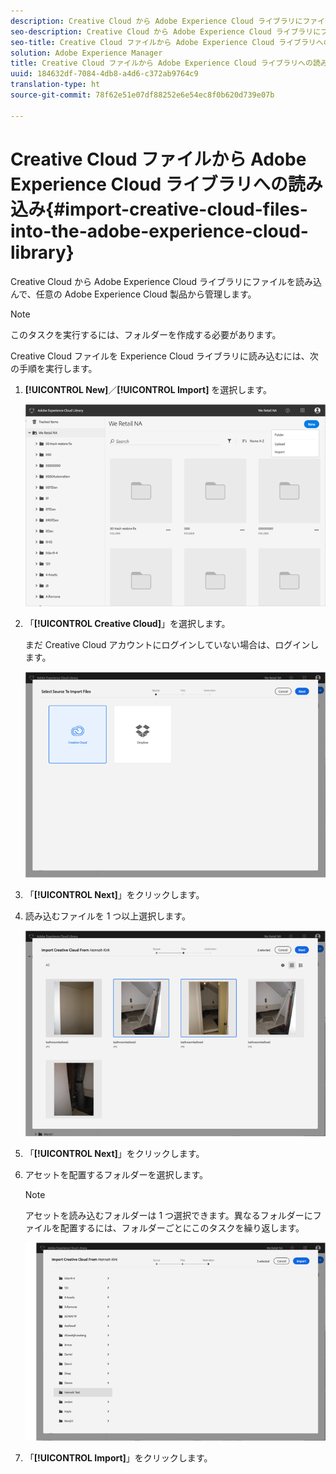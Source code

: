 ```yaml
---
description: Creative Cloud から Adobe Experience Cloud ライブラリにファイルを読み込んで、任意の Adobe Experience Cloud 製品から管理します。
seo-description: Creative Cloud から Adobe Experience Cloud ライブラリにファイルを読み込んで、任意の Adobe Experience Cloud 製品から管理します。
seo-title: Creative Cloud ファイルから Adobe Experience Cloud ライブラリへの読み込み
solution: Adobe Experience Manager
title: Creative Cloud ファイルから Adobe Experience Cloud ライブラリへの読み込み
uuid: 184632df-7084-4db8-a4d6-c372ab9764c9
translation-type: ht
source-git-commit: 78f62e51e07df88252e6e54ec8f0b620d739e07b

---
```



# Creative Cloud ファイルから Adobe Experience Cloud ライブラリへの読み込み{#import-creative-cloud-files-into-the-adobe-experience-cloud-library}

Creative Cloud から Adobe Experience Cloud ライブラリにファイルを読み込んで、任意の Adobe Experience Cloud 製品から管理します。

>[!NOTE]
>
>このタスクを実行するには、フォルダーを作成する必要があります。

Creative Cloud ファイルを Experience Cloud ライブラリに読み込むには、次の手順を実行します。

1. **[!UICONTROL New]**／**[!UICONTROL Import]** を選択します。

   ![](assets/library_new_folder_upload.png)

1. 「**[!UICONTROL Creative Cloud]**」を選択します。

   まだ Creative Cloud アカウントにログインしていない場合は、ログインします。

   ![](assets/library_import_cc.png)

1. 「**[!UICONTROL Next]**」をクリックします。
1. 読み込むファイルを 1 つ以上選択します。

   ![](assets/library_import_cc_assets_selected.png)

1. 「**[!UICONTROL Next]**」をクリックします。
1. アセットを配置するフォルダーを選択します。

   >[!NOTE]
   >
   >アセットを読み込むフォルダーは 1 つ選択できます。異なるフォルダーにファイルを配置するには、フォルダーごとにこのタスクを繰り返します。

   ![](assets/library_import_cc_folder_select.png)

1. 「**[!UICONTROL Import]**」をクリックします。

